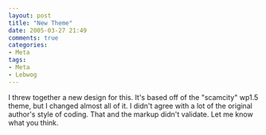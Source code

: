 ```yaml
---
layout: post
title: "New Theme"
date: 2005-03-27 21:49
comments: true
categories:
- Meta
tags:
- Meta
- Lebwog
---
```

I threw together a new design for this.  It's based off of the "scamcity" wp1.5 theme, but I changed almost all of it.  I didn't agree with a lot of the original author's style of coding.  That and the markup didn't validate.  Let me know what you think.
